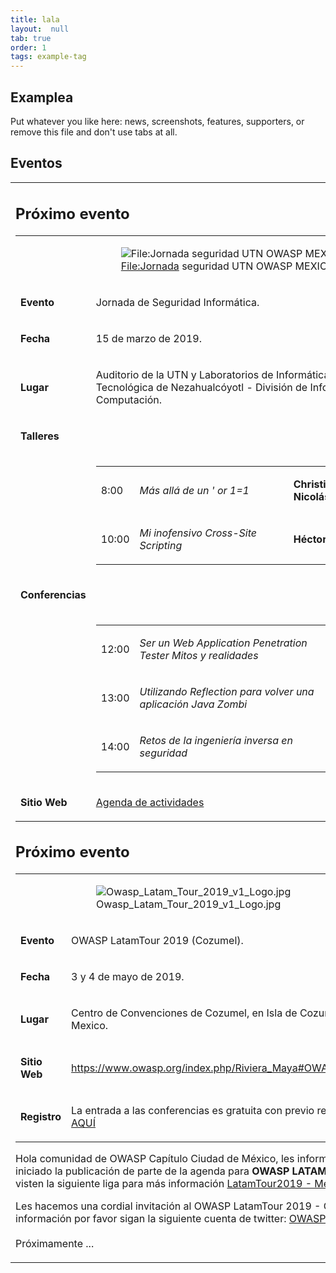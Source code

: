```yaml
---
title: lala
layout:  null
tab: true
order: 1
tags: example-tag
---
```


## Examplea

Put whatever you like here: news, screenshots, features, supporters, or remove this file and don't use tabs at all.

## **Eventos**

<table>
<tbody>
<tr class="odd">
<td><h2 id="próximo_evento">Próximo evento</h2>
<table>
<tbody>
<tr class="odd">
<td></td>
<td><figure>
<img src="Jornada_seguridad_UTN_OWASP_MEXICO_CITY.jpg" title="File:Jornada seguridad UTN OWASP MEXICO CITY.jpg" alt="File:Jornada seguridad UTN OWASP MEXICO CITY.jpg" /><figcaption><a href="File:Jornada">File:Jornada</a> seguridad UTN OWASP MEXICO CITY.jpg</figcaption>
</figure></td>
</tr>
<tr class="even">
<td><p><strong>Evento</strong></p></td>
<td><p>Jornada de Seguridad Informática.</p></td>
</tr>
<tr class="odd">
<td><p><strong>Fecha</strong></p></td>
<td><p>15 de marzo de 2019.</p></td>
</tr>
<tr class="even">
<td><p><strong>Lugar</strong></p></td>
<td><p>Auditorio de la UTN y Laboratorios de Informática, Universidad Tecnológica de Nezahualcóyotl - División de Informática y Computación.</p></td>
</tr>
<tr class="odd">
<td><p><strong>Talleres</strong></p></td>
<td></td>
</tr>
<tr class="even">
<td></td>
<td><table>
<tbody>
<tr class="odd">
<td><p>8:00</p></td>
<td><p><em>Más allá de un ' or 1=1</em></p></td>
<td><p><strong>Christian Alberto Cruz Nicolás</strong></p></td>
</tr>
<tr class="even">
<td><p>10:00</p></td>
<td><p><em>Mi inofensivo Cross-Site Scripting</em></p></td>
<td><p><strong>Héctor Manuel Rojas Pérez</strong></p></td>
</tr>
</tbody>
</table></td>
</tr>
<tr class="odd">
<td><p><strong>Conferencias</strong></p></td>
<td></td>
</tr>
<tr class="even">
<td></td>
<td><table>
<tbody>
<tr class="odd">
<td><p>12:00</p></td>
<td><p><em>Ser un Web Application Penetration Tester Mitos y realidades</em></p></td>
<td><p><strong>Antonio Rivera Crespo</strong></p></td>
</tr>
<tr class="even">
<td><p>13:00</p></td>
<td><p><em>Utilizando Reflection para volver una aplicación Java Zombi</em></p></td>
<td><p><strong>Carlos Isaac Sagrero Campos</strong></p></td>
</tr>
<tr class="odd">
<td><p>14:00</p></td>
<td><p><em>Retos de la ingeniería inversa en seguridad</em></p></td>
<td><p><strong>Edgar Uch Flores</strong></p></td>
</tr>
</tbody>
</table></td>
</tr>
<tr class="odd">
<td><p><strong>Sitio Web</strong></p></td>
<td><p><a href="http://www.utn.edu.mx/slider/file/jornada_seguridad.pdf">Agenda de actividades</a></p></td>
</tr>
</tbody>
</table>
<h2 id="próximo_evento_1">Próximo evento</h2>
<table>
<tbody>
<tr class="odd">
<td></td>
<td><figure>
<img src="Owasp_Latam_Tour_2019_v1_Logo.jpg" title="Owasp_Latam_Tour_2019_v1_Logo.jpg" alt="Owasp_Latam_Tour_2019_v1_Logo.jpg" /><figcaption>Owasp_Latam_Tour_2019_v1_Logo.jpg</figcaption>
</figure></td>
</tr>
<tr class="even">
<td><p><strong>Evento</strong></p></td>
<td><p>OWASP LatamTour 2019 (Cozumel).</p></td>
</tr>
<tr class="odd">
<td><p><strong>Fecha</strong></p></td>
<td><p>3 y 4 de mayo de 2019.</p></td>
</tr>
<tr class="even">
<td><p><strong>Lugar</strong></p></td>
<td><p>Centro de Convenciones de Cozumel, en Isla de Cozumel, Quintana Roo, Mexico.</p></td>
</tr>
<tr class="odd">
<td><p><strong>Sitio Web</strong></p></td>
<td><p><a href="https://www.owasp.org/index.php/Riviera_Maya#OWASP_Latam_Tour_2019">https://www.owasp.org/index.php/Riviera_Maya#OWASP_Latam_Tour_2019</a></p></td>
</tr>
<tr class="even">
<td><p><strong>Registro</strong></p></td>
<td><p>La entrada a las conferencias es gratuita con previo registro. <a href="https://www.eventbrite.com/e/owasp-latam-tour-2019-mexico-tickets-55739358923">REGISTRATE AQUÍ</a></p></td>
</tr>
</tbody>
</table>
<p>Hola comunidad de OWASP Capítulo Ciudad de México, les informamos que ya se ha iniciado la publicación de parte de la agenda para <strong>OWASP LATAM TOUR 2019 México</strong>, visten la siguiente liga para más información <a href="https://www.owasp.org/index.php/LatamTour2019#tab=M_C3_89XICO">LatamTour2019 - México</a></p>
<p>Les hacemos una cordial invitación al OWASP LatamTour 2019 - Cozumel, para más información por favor sigan la siguiente cuenta de twitter: <a href="https://twitter.com/owasp_riviera?lang=es">OWASP Rivera Maya</a><br />
<br />
Próximamente ...</p></td>
</tr>
</tbody>
</table>
